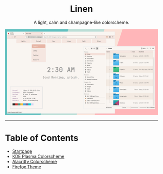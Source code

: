 <div align="center">
<h1>Linen</h1>

A light, calm and champagne-like colorscheme.

<img src="gallery/preview.png" alt="Preview of Linen" />

</div>

---

# Table of Contents

- [Startpage](https://github.com/grtcdr/linen/tree/main/startpage)
- [KDE Plasma Colorscheme](https://github.com/grtcdr/linen/tree/main/plasma)
- [Alacritty Colorscheme](https://github.com/grtcdr/linen/tree/main/alacritty)
- [Firefox Theme](https://addons.mozilla.org/en-US/developers/addon/linen-theme/edit)
